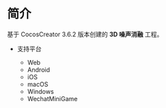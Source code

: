 
# 简介
基于 CocosCreator 3.6.2 版本创建的 **3D 噪声消融** 工程。


* 支持平台

    - Web
    - Android
    - iOS
    - macOS
    - Windows
    - WechatMiniGame